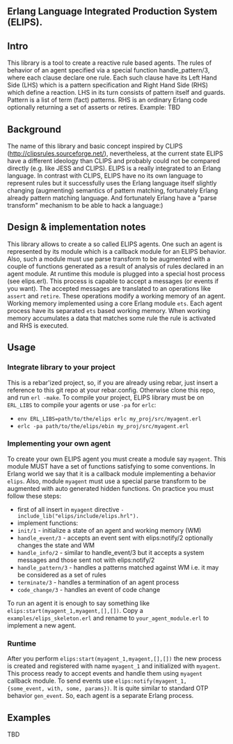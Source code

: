 Erlang Language Integrated Production System (ELIPS).
----------------------------------------------------------------------------------

## Intro ##

This library is a tool to create a reactive rule based agents. The rules of behavior 
of an agent specified via a special function handle_pattern/3, where each clause 
declare one rule. Each such clause have its Left Hand Side (LHS) which is a pattern 
specification and Right Hand Side (RHS) which define a reaction. LHS in its turn 
consists of pattern itself and guards. Pattern is a list of term (fact) patterns. 
RHS is an ordinary Erlang code optionally returning a set of asserts or retires.
Example:
    TBD


## Background ##

The name of this library and basic concept inspired by CLIPS (http://clipsrules.sourceforge.net/), 
nevertheless, at the current state ELIPS have a different ideology than CLIPS and probably could 
not be compared directly (e.g. like JESS and CLIPS). ELIPS is a really integrated to an Erlang 
language. In contrast with CLIPS, ELIPS have no its own language to represent rules but it 
successfully uses the Erlang language itself slightly changing (augmenting) semantics of pattern 
matching, fortunately Erlang already pattern matching language. And fortunately Erlang have a 
"parse transform" mechanism to be able to hack a language:) 

## Design & implementation notes ##

This library allows to create a so called ELIPS agents. One such an agent is represented by 
its module which is a callback module for an ELIPS behavior. Also, such a module must use parse 
transform to be augmented with a couple of functions generated as a result of analysis of rules 
declared in an agent module. At runtime this module is plugged into a special host process 
(see elips.erl). This process is capable to accept a messages (or events if you want). 
The accepted messages are translated to an operations like ``assert`` and ``retire``. These 
operations modify a working memory of an agent. Working memory implemented using a core Erlang
module ``ets``. Each agent process have its separated ``ets`` based working memory. When working 
memory accumulates a data that matches some rule the rule is activated and RHS is executed.    

## Usage ##

### Integrate library to your project ###

This is a rebar'ized project, so, if you are already using rebar, just insert a reference 
to this git repo at your rebar.config. Otherwise clone this repo, and run ``erl -make``. 
To compile your project, ELIPS library must be on ``ERL_LIBS`` to compile your agents or use 
``-pa`` for ``erlc``:

 *   ``env ERL_LIBS=path/to/the/elips erlc my_proj/src/myagent.erl``
 *   ``erlc -pa path/to/the/elips/ebin my_proj/src/myagent.erl``

### Implementing your own agent ###

To create your own ELIPS agent you must create a module say ``myagent``. This module MUST have a 
set of functions satisfying to some conventions. In Erlang world we say that it is a callback 
module implementing a behavior ``elips``. Also, module ``myagent`` must use a special parse transform 
to be augmented with auto generated hidden functions. On practice you must follow these steps:

 *   first of all insert in ``myagent`` directive ``-include_lib("elips/include/elips.hrl").``
 *   implement functions:
  *   ``init/1`` - initialize a state of an agent and working memory (WM)
  *   ``handle_event/3`` - accepts an event sent with elips:notify/2 optionally changes the state and WM  
  *   ``handle_info/2`` - similar to handle_event/3 but it accepts a system messages and those sent not with elips:notify/2
  *   ``handle_pattern/3`` - handles a patterns matched against WM i.e. it may be considered as a set of rules
  *   ``terminate/3`` - handles a termination of an agent process
  *   ``code_change/3`` - handles an event of code change

To run an agent it is enough to say something like ``elips:start(myagent_1,myagent,[],[])``.
Copy a ``examples/elips_skeleton.erl`` and rename to ``your_agent_module.erl`` to implement a new agent. 

### Runtime ###

After you perform ``elips:start(myagent_1,myagent,[],[])`` the new process is created and 
registered with name ``myagent_1`` and initialized with ``myagent``. This process ready 
to accept events and handle them using ``myagent`` callback module. To send events use 
``elips:notify(myagent_1, {some_event, with, some, params})``. It is quite similar to 
standard OTP behavior ``gen_event``. So, each agent is a separate Erlang process.

## Examples ##

TBD
